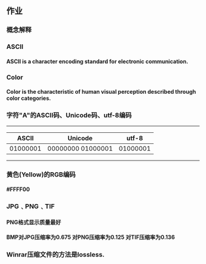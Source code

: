## 作业

### 概念解释

### ASCII
#### ASCII is a character encoding standard for electronic communication.

### Color
#### Color is the characteristic of human visual perception described through color categories.

### 字符"A"的ASCII码、Unicode码、utf-8编码
***
| ASCII | Unicode | utf-8 |
| :-----: | :-----: | :-----: |
| 01000001 | 00000000 01000001 | 01000001 |
***
### 黄色(Yellow)的RGB编码
#### **#FFFF00**

### JPG﹑PNG﹑TIF
#### PNG格式显示质量最好
#### BMP对JPG压缩率为0.675 对PNG压缩率为0.125 对TIF压缩率为0.136

### Winrar压缩文件的方法是lossless.